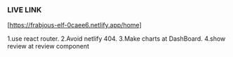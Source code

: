 ### LIVE LINK

[https://frabjous-elf-0caee6.netlify.app/home]

1.use react router.
2.Avoid netlify 404.
3.Make charts at DashBoard.
4.show review at review component
